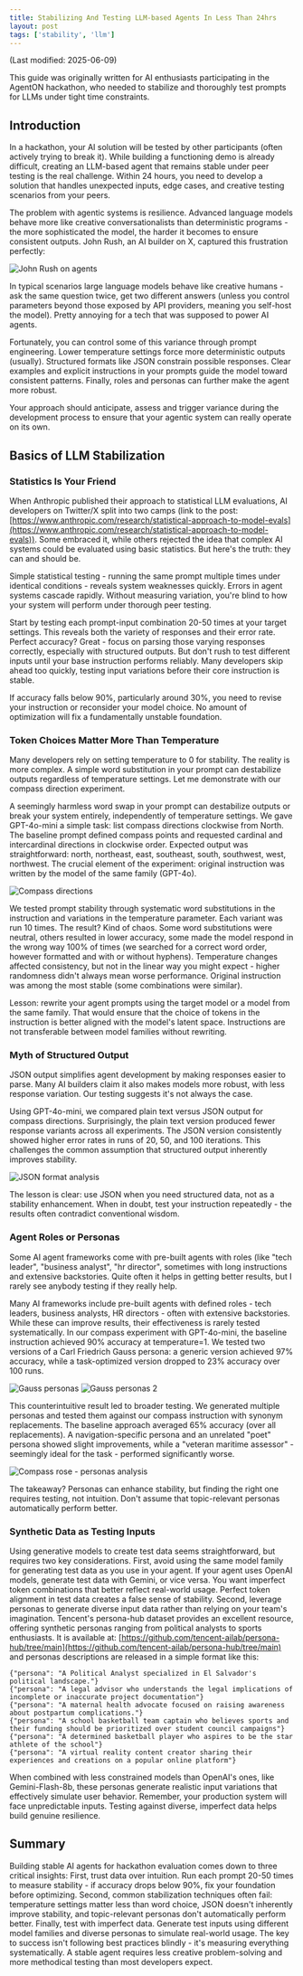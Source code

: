 ```yaml
---
title: Stabilizing And Testing LLM-based Agents In Less Than 24hrs
layout: post
tags: ['stability', 'llm']
---
```

(Last modified: 2025-06-09)


This guide was originally written for AI enthusiasts participating in the AgentON hackathon, who needed to stabilize and thoroughly test prompts for LLMs under tight time constraints. 

<!--more--> 

## Introduction

In a hackathon, your AI solution will be tested by other participants (often actively trying to break it). While building a functioning demo is already difficult, creating an LLM-based agent that remains stable under peer testing is the real challenge. Within 24 hours, you need to develop a solution that handles unexpected inputs, edge cases, and creative testing scenarios from your peers.

The problem with agentic systems is resilience. Advanced language models behave more like creative conversationalists than deterministic programs - the more sophisticated the model, the harder it becomes to ensure consistent outputs. John Rush, an AI builder on X, captured this frustration perfectly:

<img src="/assets/images/rush_on_agents.png" alt="John Rush on agents" style="max-width: 100%; height: auto;"/>


In typical scenarios large language models behave like creative humans - ask the same question twice, get two different answers (unless you control parameters beyond those exposed by API providers, meaning you self-host the model). Pretty annoying for a tech that was supposed to power AI agents.

Fortunately, you can control some of this variance through prompt engineering. Lower temperature settings force more deterministic outputs (usually). Structured formats like JSON constrain possible responses. Clear examples and explicit instructions in your prompts guide the model toward consistent patterns. Finally, roles and personas can further make the agent more robust.

Your approach should anticipate, assess and trigger variance during the development process to ensure that your agentic system can really operate on its own. 

## Basics of LLM Stabilization 

### Statistics Is Your Friend

When Anthropic published their approach to statistical LLM evaluations, AI developers on Twitter/X split into two camps (link to the post: [https://www.anthropic.com/research/statistical-approach-to-model-evals](https://www.anthropic.com/research/statistical-approach-to-model-evals)). Some embraced it, while others rejected the idea that complex AI systems could be evaluated using basic statistics. But here's the truth: they can and should be.

Simple statistical testing - running the same prompt multiple times under identical conditions - reveals system weaknesses quickly. Errors in agent systems cascade rapidly. Without measuring variation, you're blind to how your system will perform under thorough peer testing.

Start by testing each prompt-input combination 20-50 times at your target settings. This reveals both the variety of responses and their error rate. Perfect accuracy? Great - focus on parsing those varying responses correctly, especially with structured outputs. But don't rush to test different inputs until your base instruction performs reliably. Many developers skip ahead too quickly, testing input variations before their core instruction is stable.

If accuracy falls below 90%, particularly around 30%, you need to revise your instruction or reconsider your model choice. No amount of optimization will fix a fundamentally unstable foundation.

### Token Choices Matter More Than Temperature

Many developers rely on setting temperature to 0 for stability. The reality is more complex. A simple word substitution in your prompt can destabilize outputs regardless of temperature settings. Let me demonstrate with our compass direction experiment.

A seemingly harmless word swap in your prompt can destabilize outputs or break your system entirely, independently of temperature settings. We gave GPT-4o-mini a simple task: list compass directions clockwise from North. The baseline prompt defined compass points and requested cardinal and intercardinal directions in clockwise order. Expected output was straightforward: north, northeast, east, southeast, south, southwest, west, northwest. The crucial element of the experiment: original instruction was written by the model of the same family (GPT-4o). 

<img src="/assets/images/compass_rose.png" alt="Compass directions" style="max-width: 100%; height: auto;"/>

We tested prompt stability through systematic word substitutions in the instruction and variations in the temperature parameter. Each variant was run 10 times. The result? Kind of chaos. Some word substitutions were neutral, others resulted in lower accuracy, some made the model respond in the wrong way 100% of times (we searched for a correct word order, however formatted and with or without hyphens). Temperature changes affected consistency, but not in the linear way you might expect - higher randomness didn't always mean worse performance. Original instruction was among the most stable (some combinations were similar). 

Lesson: rewrite your agent prompts using the target model or a model from the same family. That would ensure that the choice of tokens in the instruction is better aligned with the model's latent space. Instructions are not transferable between model families without rewriting.

### Myth of Structured Output

JSON output simplifies agent development by making responses easier to parse. Many AI builders claim it also makes models more robust, with less response variation. Our testing suggests it's not always the case.

Using GPT-4o-mini, we compared plain text versus JSON output for compass directions. Surprisingly, the plain text version produced fewer response variants across all experiments. The JSON version consistently showed higher error rates in runs of 20, 50, and 100 iterations. This challenges the common assumption that structured output inherently improves stability.

<img src="/assets/images/compass_rose2.png" alt="JSON format analysis" style="max-width: 100%; height: auto;"/>

The lesson is clear: use JSON when you need structured data, not as a stability enhancement. When in doubt, test your instruction repeatedly - the results often contradict conventional wisdom.

### Agent Roles or Personas

Some AI agent frameworks come with pre-built agents with roles (like "tech leader", "business analyst", "hr director", sometimes with long instructions and extensive backstories. Quite often it helps in getting better results, but I rarely see anybody testing if they really help.

Many AI frameworks include pre-built agents with defined roles - tech leaders, business analysts, HR directors - often with extensive backstories. While these can improve results, their effectiveness is rarely tested systematically.
In our compass experiment with GPT-4o-mini, the baseline instruction achieved 90% accuracy at temperature=1. We tested two versions of a Carl Friedrich Gauss persona: a generic version achieved 97% accuracy, while a task-optimized version dropped to 23% accuracy over 100 runs. 

<img src="/assets/images/persona1.png" alt="Gauss personas" style="max-width: 100%; height: auto;"/>

<img src="/assets/images/persona2.png" alt="Gauss personas 2" style="max-width: 100%; height: auto;"/>

This counterintuitive result led to broader testing.
We generated multiple personas and tested them against our compass instruction with synonym replacements. The baseline approach averaged 65% accuracy (over all replacements). A navigation-specific persona and an unrelated "poet" persona showed slight improvements, while a "veteran maritime assessor" - seemingly ideal for the task - performed significantly worse.

<img src="/assets/images/compass_rose_personas.png" alt="Compass rose - personas analysis" style="max-width: 100%; height: auto;"/>


The takeaway? Personas can enhance stability, but finding the right one requires testing, not intuition. Don't assume that topic-relevant personas automatically perform better.

### Synthetic Data as Testing Inputs

Using generative models to create test data seems straightforward, but requires two key considerations.
First, avoid using the same model family for generating test data as you use in your agent. If your agent uses OpenAI models, generate test data with Gemini, or vice versa. You want imperfect token combinations that better reflect real-world usage. Perfect token alignment in test data creates a false sense of stability.
Second, leverage personas to generate diverse input data rather than relying on your team's imagination. Tencent's persona-hub dataset provides an excellent resource, offering synthetic personas ranging from political analysts to sports enthusiasts. It is  available at: [https://github.com/tencent-ailab/persona-hub/tree/main](https://github.com/tencent-ailab/persona-hub/tree/main) and personas descriptions are released in a simple format like this:
```
{"persona": "A Political Analyst specialized in El Salvador's political landscape."}
{"persona": "A legal advisor who understands the legal implications of incomplete or inaccurate project documentation"}
{"persona": "A maternal health advocate focused on raising awareness about postpartum complications."}
{"persona": "A school basketball team captain who believes sports and their funding should be prioritized over student council campaigns"}
{"persona": "A determined basketball player who aspires to be the star athlete of the school"}
{"persona": "A virtual reality content creator sharing their experiences and creations on a popular online platform"}
```

When combined with less constrained models than OpenAI's ones, like Gemini-Flash-8b, these personas generate realistic input variations that effectively simulate user behavior.
Remember, your production system will face unpredictable inputs. Testing against diverse, imperfect data helps build genuine resilience.

## Summary

Building stable AI agents for hackathon evaluation comes down to three critical insights: First, trust data over intuition. Run each prompt 20-50 times to measure stability - if accuracy drops below 90%, fix your foundation before optimizing. Second, common stabilization techniques often fail: temperature settings matter less than word choice, JSON doesn't inherently improve stability, and topic-relevant personas don't automatically perform better. Finally, test with imperfect data. Generate test inputs using different model families and diverse personas to simulate real-world usage.
The key to success isn't following best practices blindly - it's measuring everything systematically. A stable agent requires less creative problem-solving and more methodical testing than most developers expect.


